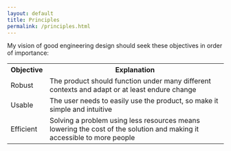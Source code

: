 ```yaml
---
layout: default
title: Principles
permalink: /principles.html
---
```


My vision of good engineering design should seek these objectives in order of importance:

<table id="pretty">
<tr>
  <th>Objective</th>
  <th>Explanation</th>
</tr>
<tr>
  <td>Robust</td>
  <td>The product should function under many different contexts and adapt or at least endure change</td>
</tr>
<tr>
  <td>Usable</td>
  <td>The user needs to easily use the product, so make it simple and intuitive</td>
</tr>
<tr>
  <td>Efficient</td>
  <td>Solving a problem using less resources means lowering the cost of the solution and making it accessible to more people</td>
</tr>
</table>